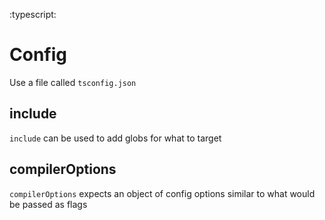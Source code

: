 :typescript:

# Config
Use a file called `tsconfig.json`

## include
`include` can be used to add globs for what to target

## compilerOptions
`compilerOptions` expects an object of config options similar to what would be passed as flags
